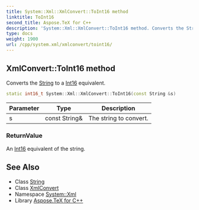 ```yaml
---
title: System::Xml::XmlConvert::ToInt16 method
linktitle: ToInt16
second_title: Aspose.TeX for C++
description: 'System::Xml::XmlConvert::ToInt16 method. Converts the String to a Int16 equivalent in C++.'
type: docs
weight: 1900
url: /cpp/system.xml/xmlconvert/toint16/
---
```

## XmlConvert::ToInt16 method


Converts the [String](../../../system/string/) to a [Int16](../../../system/int16/) equivalent.

```cpp
static int16_t System::Xml::XmlConvert::ToInt16(const String &s)
```


| Parameter | Type | Description |
| --- | --- | --- |
| s | const String\& | The string to convert. |

### ReturnValue

An [Int16](../../../system/int16/) equivalent of the string.

## See Also

* Class [String](../../../system/string/)
* Class [XmlConvert](../)
* Namespace [System::Xml](../../)
* Library [Aspose.TeX for C++](../../../)
